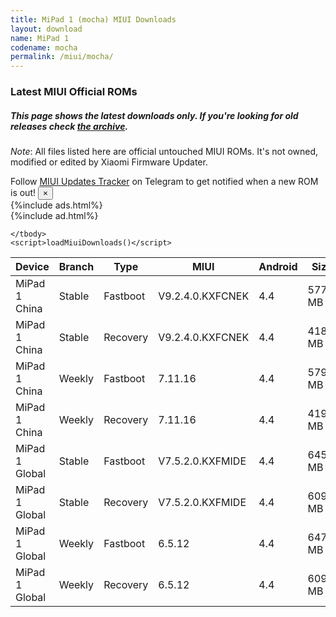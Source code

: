 ```yaml
---
title: MiPad 1 (mocha) MIUI Downloads
layout: download
name: MiPad 1
codename: mocha
permalink: /miui/mocha/
---
```

### Latest MIUI Official ROMs
##### This page shows the latest downloads only. If you're looking for old releases check [the archive](/archive/miui/mocha/).
*Note*: All files listed here are official untouched MIUI ROMs. It's not owned, modified or edited by Xiaomi Firmware Updater.

<div class="alert alert-primary alert-dismissible fade show" role="alert">
    Follow <a href="https://t.me/MIUIUpdatesTracker" class="alert-link">MIUI Updates Tracker</a> on Telegram to get notified when a new ROM is out!
    <button type="button" class="close" data-dismiss="alert" aria-label="Close">
        <span aria-hidden="true">&times;</span>
    </button>
</div>
{%include ads.html%}
<div class="table-responsive-md" id="table-wrapper">
{%include ad.html%}
<table id="miui" class="display dt-responsive compact table table-striped table-hover table-sm">
    <thead class="thead-dark">
        <tr>
            <th data-ref="device">Device</th>
            <th data-ref="branch">Branch</th>
            <th data-ref="type">Type</th>
            <th data-ref="miui">MIUI</th>
            <th data-ref="android">Android</th>
            <th data-ref="size">Size</th>
            <th data-ref="size">Date</th>
            <th data-ref="link">Link</th>
        </tr>
    </thead>
    <tbody>
    <tr><td>MiPad 1 China</td><td>Stable</td><td>Fastboot</td><td>V9.2.4.0.KXFCNEK</td><td>4.4</td><td>577.8 MB</td><td>2018-09-07</td><td><a href="/miui/mocha/stable/V9.2.4.0.KXFCNEK/">Download</a></td></tr>
<tr><td>MiPad 1 China</td><td>Stable</td><td>Recovery</td><td>V9.2.4.0.KXFCNEK</td><td>4.4</td><td>418.4 MB</td><td>2018-09-07</td><td><a href="/miui/mocha/stable/V9.2.4.0.KXFCNEK/">Download</a></td></tr>
<tr><td>MiPad 1 China</td><td>Weekly</td><td>Fastboot</td><td>7.11.16</td><td>4.4</td><td>579.9 MB</td><td>2018-09-07</td><td><a href="/miui/mocha/weekly/7.11.16/">Download</a></td></tr>
<tr><td>MiPad 1 China</td><td>Weekly</td><td>Recovery</td><td>7.11.16</td><td>4.4</td><td>419.2 MB</td><td>2018-09-07</td><td><a href="/miui/mocha/weekly/7.11.16/">Download</a></td></tr>
<tr><td>MiPad 1 Global</td><td>Stable</td><td>Fastboot</td><td>V7.5.2.0.KXFMIDE</td><td>4.4</td><td>645.9 MB</td><td>2018-09-07</td><td><a href="/miui/mocha/stable/V7.5.2.0.KXFMIDE/">Download</a></td></tr>
<tr><td>MiPad 1 Global</td><td>Stable</td><td>Recovery</td><td>V7.5.2.0.KXFMIDE</td><td>4.4</td><td>609.2 MB</td><td>2018-09-07</td><td><a href="/miui/mocha/stable/V7.5.2.0.KXFMIDE/">Download</a></td></tr>
<tr><td>MiPad 1 Global</td><td>Weekly</td><td>Fastboot</td><td>6.5.12</td><td>4.4</td><td>647.0 MB</td><td>2018-09-09</td><td><a href="/miui/mocha/weekly/6.5.12/">Download</a></td></tr>
<tr><td>MiPad 1 Global</td><td>Weekly</td><td>Recovery</td><td>6.5.12</td><td>4.4</td><td>609.9 MB</td><td>2018-09-09</td><td><a href="/miui/mocha/weekly/6.5.12/">Download</a></td></tr>

    </tbody>
    <script>loadMiuiDownloads()</script>
</table>
</div>
